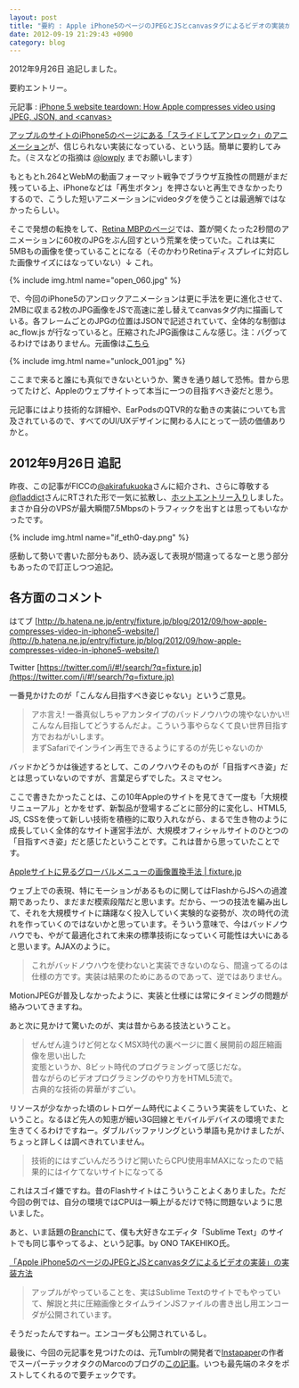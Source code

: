 ```yaml
---
layout: post
title: "要約 : Apple iPhone5のページのJPEGとJSとcanvasタグによるビデオの実装がやばいという話"
date: 2012-09-19 21:29:43 +0900
category: blog
---
```


2012年9月26日 追記しました。

要約エントリー。

元記事 : [iPhone 5 website teardown: How Apple compresses video using JPEG, JSON, and &lt;canvas&gt;](https://docs.google.com/document/pub?id=1GWTMLjqQsQS45FWwqNG9ztQTdGF48hQYpjQHR_d1WsI)

[アップルのサイトのiPhone5のページにある「スライドしてアンロック」のアニメーション](http://www.apple.com/iphone/design/#animation-unlock)が、信じられない実装になっている、という話。簡単に要約してみた。（ミスなどの指摘は [@lowply](https://twitter.com/lowply/) までお願いします）

もともとh.264とWebMの動画フォーマット戦争でブラウザ互換性の問題がまだ残っている上、iPhoneなどは「再生ボタン」を押さないと再生できなかったりするので、こうした短いアニメーションにvideoタグを使うことは最適解ではなかったらしい。

そこで発想の転換をして、[Retina MBPのページ](http://www.apple.com/macbook-pro/features/#seq)では、蓋が開くたった2秒間のアニメーションに60枚のJPGをぶん回すという荒業を使っていた。これは実に5MBもの画像を使っていることになる（そのかわりRetinaディスプレイに対応した画像サイズにはなっていない）↓ これ。

{% include img.html name="open_060.jpg" %}

で、今回のiPhone5のアンロックアニメーションは更に手法を更に進化させて、2MBに収まる2枚のJPG画像をJSで高速に差し替えてcanvasタグ内に描画している。各フレームごとのJPGの位置はJSONで記述されていて、全体的な制御は ac_flow.js が行なっていると。圧縮されたJPG画像はこんな感じ。注：バグってるわけではありません。元画像は[こちら](http://www.apple.com/iphone/design/images/unlock/unlock_001.jpg)

{% include img.html name="unlock_001.jpg" %}

ここまで来ると誰にも真似できないというか、驚きを通り越して恐怖。昔から思ってたけど、Appleのウェブサイトって本当に一つの目指すべき姿だと思う。

元記事にはより技術的な詳細や、EarPodsのQTVR的な動きの実装についても言及されているので、すべてのUI/UXデザインに関わる人にとって一読の価値ありかと。

## 2012年9月26日 追記

昨夜、この記事がFICCの[@akirafukuoka](https://twitter.com/akirafukuoka)さんに紹介され、さらに尊敬する[@fladdict](https://twitter.com/fladdict)さんにRTされた形で一気に拡散し、[ホットエントリー入り](http://b.hatena.ne.jp/hotentry)しました。まさか自分のVPSが最大瞬間7.5Mbpsのトラフィックを出すとは思ってもいなかったです。

{% include img.html name="if_eth0-day.png" %}

感動して勢いで書いた部分もあり、読み返して表現が間違ってるなーと思う部分もあったので訂正しつつ追記。

## 各方面のコメント

はてブ
[http://b.hatena.ne.jp/entry/fixture.jp/blog/2012/09/how-apple-compresses-video-in-iphone5-website/](http://b.hatena.ne.jp/entry/fixture.jp/blog/2012/09/how-apple-compresses-video-in-iphone5-website/)

Twitter
[https://twitter.com/i/#!/search/?q=fixture.jp](https://twitter.com/i/#!/search/?q=fixture.jp)

一番見かけたのが「こんなん目指すべき姿じゃない」というご意見。

> アホ言え! 一番真似しちゃアカンタイプのバッドノウハウの塊やないかい!!  
> こんなん目指してどうするんだよ。こういう事やらなくて良い世界目指す方でおねがいします。  
> まずSafariでインライン再生できるようにするのが先じゃないのか  

バッドかどうかは後述するとして、このノウハウそのものが「目指すべき姿」だとは思っていないのですが、言葉足らずでした。スミマセン。

ここで書きたかったことは、この10年Appleのサイトを見てきて一度も「大規模リニューアル」とかをせず、新製品が登場するごとに部分的に変化し、HTML5, JS, CSSを使って新しい技術を積極的に取り入れながら、まるで生き物のように成長していく全体的なサイト運営手法が、大規模オフィシャルサイトのひとつの「目指すべき姿」だと感じたということです。これは昔から思っていたことです。

[Appleサイトに見るグローバルメニューの画像置換手法 \| fixture.jp](/blog/2007/08/how-apple-uses-css-ir-on-their-globalmenu/)

ウェブ上での表現、特にモーションがあるものに関してはFlashからJSへの過渡期であったり、まだまだ模索段階だと思います。だから、一つの技法を編み出して、それを大規模サイトに躊躇なく投入していく実験的な姿勢が、次の時代の流れを作っていくのではないかと思っています。そういう意味で、今はバッドノウハウでも、やがて最適化されて未来の標準技術になっていく可能性は大いにあると思います。AJAXのように。

> これがバッドノウハウを使わないと実装できないのなら、間違ってるのは仕様の方です。実装は結果のためにあるのであって、逆ではありません。

MotionJPEGが普及しなかったように、実装と仕様には常にタイミングの問題が絡みついてきますね。

あと次に見かけて驚いたのが、実は昔からある技法ということ。

> ぜんぜん違うけど何となくMSX時代の裏ページに置く展開前の超圧縮画像を思い出した  
> 変態というか、8ビット時代のプログラミングって感じだな。  
> 昔ながらのビデオプログラミングのやり方をHTML5流で。  
> 古典的な技術の昇華がすごい。  

リソースが少なかった頃のレトロゲーム時代によくこういう実装をしていた、ということ。なるほど先人の知恵が細い3G回線とモバイルデバイスの環境でまた生きてくるわけですねー。ダブルバッファリングという単語も見かけましたが、ちょっと詳しくは調べきれていません。

> 技術的にはすごいんだろうけど開いたらCPU使用率MAXになったので結果的にはイケてないサイトになってる

これはスゴイ嫌ですね。昔のFlashサイトはこういうことよくありました。ただ今回の例では、自分の環境ではCPUは一瞬上がるだけで特に問題ないように思いました。

あと、いま話題の[Branch](http://branch.com/)にて、僕も大好きなエディタ「Sublime Text」のサイトでも同じ事やってるよ、という記事。by ONO TAKEHIKO氏。

[「Apple iPhone5のページのJPEGとJSとcanvasタグによるビデオの実装」の実装方法](http://branch.com/b/apple-iphone5-jpeg-js-canvas)

> アップルがやっていることを、実はSublime Textのサイトでもやっていて、解説と共に圧縮画像とタイムラインJSファイルの書き出し用エンコーダが公開されています。

そうだったんですねー。エンコーダも公開されているし。

最後に、今回の元記事を見つけたのは、元Tumblrの開発者で[Instapaper](http://www.instapaper.com/)の作者でスーパーテックオタクのMarcoのブログの[この記事](http://www.marco.org/2012/09/18/apple-json-video-compression)。いつも最先端のネタをポストしてくれるので要チェックです。

